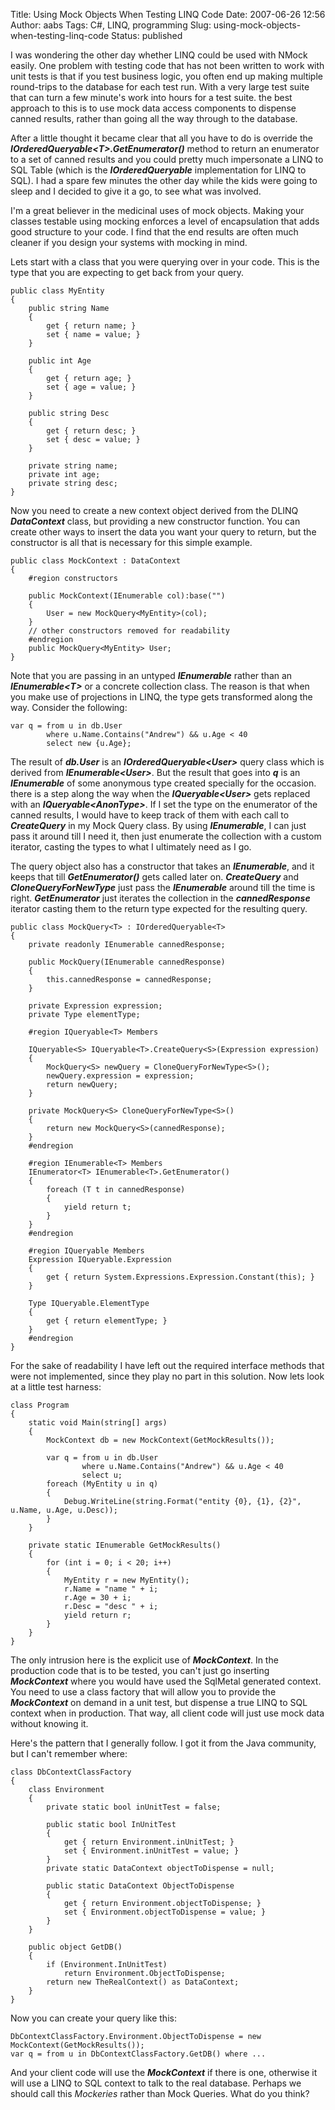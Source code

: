 Title: Using Mock Objects When Testing LINQ Code
Date: 2007-06-26 12:56
Author: aabs
Tags: C#, LINQ, programming
Slug: using-mock-objects-when-testing-linq-code
Status: published

I was wondering the other day whether LINQ could be used with NMock easily. One problem with testing code that has not been written to work with unit tests is that if you test business logic, you often end up making multiple round-trips to the database for each test run. With a very large test suite that can turn a few minute's work into hours for a test suite. the best approach to this is to use mock data access components to dispense canned results, rather than going all the way through to the database.

After a little thought it became clear that all you have to do is override the ***IOrderedQueryable\<T\>.GetEnumerator()*** method to return an enumerator to a set of canned results and you could pretty much impersonate a LINQ to SQL Table (which is the ***IOrderedQueryable*** implementation for LINQ to SQL). I had a spare few minutes the other day while the kids were going to sleep and I decided to give it a go, to see what was involved.

I'm a great believer in the medicinal uses of mock objects. Making your classes testable using mocking enforces a level of encapsulation that adds good structure to your code. I find that the end results are often much cleaner if you design your systems with mocking in mind.

Lets start with a class that you were querying over in your code. This is the type that you are expecting to get back from your query.

    public class MyEntity
    {
        public string Name
        {
            get { return name; }
            set { name = value; }
        }

        public int Age
        {
            get { return age; }
            set { age = value; }
        }

        public string Desc
        {
            get { return desc; }
            set { desc = value; }
        }

        private string name;
        private int age;
        private string desc;
    }

[](http://11011.net/software/vspaste)

Now you need to create a new context object derived from the DLINQ ***DataContext*** class, but providing a new constructor function. You can create other ways to insert the data you want your query to return, but the constructor is all that is necessary for this simple example.

    public class MockContext : DataContext
    {
        #region constructors

        public MockContext(IEnumerable col):base("")
        {
            User = new MockQuery<MyEntity>(col);
        }
        // other constructors removed for readability
        #endregion
        public MockQuery<MyEntity> User;
    }

[](http://11011.net/software/vspaste)

Note that you are passing in an untyped ***IEnumerable*** rather than an ***IEnumerable\<T\>*** or a concrete collection class. The reason is that when you make use of projections in LINQ, the type gets transformed along the way. Consider the following:

    var q = from u in db.User
            where u.Name.Contains("Andrew") && u.Age < 40
            select new {u.Age};

[](http://11011.net/software/vspaste)

The result of ***db.User*** is an ***IOrderedQueryable\<User\>*** query class which is derived from ***IEnumerable\<User\>***. But the result that goes into ***q*** is an ***IEnumerable*** of some anonymous type created specially for the occasion. there is a step along the way when the ***IQueryable\<User\>*** gets replaced with an ***IQueryable\<AnonType\>***. If I set the type on the enumerator of the canned results, I would have to keep track of them with each call to ***CreateQuery*** in my Mock Query class. By using ***IEnumerable***, I can just pass it around till I need it, then just enumerate the collection with a custom iterator, casting the types to what I ultimately need as I go.

The query object also has a constructor that takes an ***IEnumerable***, and it keeps that till ***GetEnumerator()*** gets called later on. ***CreateQuery*** and ***CloneQueryForNewType*** just pass the ***IEnumerable*** around till the time is right. ***GetEnumerator*** just iterates the collection in the ***cannedResponse*** iterator casting them to the return type expected for the resulting query.

    public class MockQuery<T> : IOrderedQueryable<T>
    {
        private readonly IEnumerable cannedResponse;

        public MockQuery(IEnumerable cannedResponse)
        {
            this.cannedResponse = cannedResponse;
        }

        private Expression expression;
        private Type elementType;

        #region IQueryable<T> Members

        IQueryable<S> IQueryable<T>.CreateQuery<S>(Expression expression)
        {
            MockQuery<S> newQuery = CloneQueryForNewType<S>();
            newQuery.expression = expression;
            return newQuery;
        }

        private MockQuery<S> CloneQueryForNewType<S>()
        {
            return new MockQuery<S>(cannedResponse);
        }
        #endregion

        #region IEnumerable<T> Members
        IEnumerator<T> IEnumerable<T>.GetEnumerator()
        {
            foreach (T t in cannedResponse)
            {
                yield return t;
            }
        }
        #endregion

        #region IQueryable Members
        Expression IQueryable.Expression
        {
            get { return System.Expressions.Expression.Constant(this); }
        }

        Type IQueryable.ElementType
        {
            get { return elementType; }
        }
        #endregion
    }

[](http://11011.net/software/vspaste)

For the sake of readability I have left out the required interface methods that were not implemented, since they play no part in this solution. Now lets look at a little test harness:

    class Program
    {
        static void Main(string[] args)
        {
            MockContext db = new MockContext(GetMockResults());

            var q = from u in db.User
                    where u.Name.Contains("Andrew") && u.Age < 40
                    select u;
            foreach (MyEntity u in q)
            {
                Debug.WriteLine(string.Format("entity {0}, {1}, {2}", u.Name, u.Age, u.Desc));
            }
        }

        private static IEnumerable GetMockResults()
        {
            for (int i = 0; i < 20; i++)
            {
                MyEntity r = new MyEntity();
                r.Name = "name " + i;
                r.Age = 30 + i;
                r.Desc = "desc " + i;
                yield return r;
            }
        }
    }

[](http://11011.net/software/vspaste)

The only intrusion here is the explicit use of ***MockContext***. In the production code that is to be tested, you can't just go inserting ***MockContext*** where you would have used the SqlMetal generated context. You need to use a class factory that will allow you to provide the ***MockContext*** on demand in a unit test, but dispense a true LINQ to SQL context when in production. That way, all client code will just use mock data without knowing it.

Here's the pattern that I generally follow. I got it from the Java community, but I can't remember where:

    class DbContextClassFactory
    {
        class Environment
        {
            private static bool inUnitTest = false;

            public static bool InUnitTest
            {
                get { return Environment.inUnitTest; }
                set { Environment.inUnitTest = value; }
            }
            private static DataContext objectToDispense = null;

            public static DataContext ObjectToDispense
            {
                get { return Environment.objectToDispense; }
                set { Environment.objectToDispense = value; }
            }
        }

        public object GetDB()
        {
            if (Environment.InUnitTest)
                return Environment.ObjectToDispense;
            return new TheRealContext() as DataContext;
        }
    }

[](http://11011.net/software/vspaste)

Now you can create your query like this:

    DbContextClassFactory.Environment.ObjectToDispense = new MockContext(GetMockResults());
    var q = from u in DbContextClassFactory.GetDB() where ...

[](http://11011.net/software/vspaste)

And your client code will use the ***MockContext*** if there is one, otherwise it will use a LINQ to SQL context to talk to the real database. Perhaps we should call this *Mockeries* rather than Mock Queries. What do you think?
